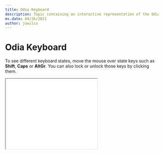 ```yaml
--- 
title: Odia Keyboard 
description: Topic containing an interactive representation of the Odia Keyboard 
ms.date: 04/26/2021 
author: jowilco 
--- 
```

 
# Odia Keyboard 
 
To see different keyboard states, move the mouse over state keys such as **Shift**, **Caps** or **AltGr**. You can also lock or unlock those keys by clicking them. 
 
<iframe src="kbdinori.html" height="230"></iframe> 
